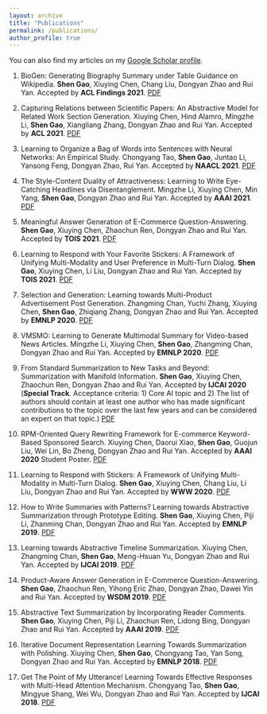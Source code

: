 ```yaml
---
layout: archive
title: "Publications"
permalink: /publications/
author_profile: true
---
```


You can also find my articles on my [Google Scholar profile](https://scholar.google.com/citations?user=Xb5yz-YAAAAJ&hl=zh-CN).

1. BioGen: Generating Biography Summary under Table Guidance on Wikipedia. **Shen Gao**, Xiuying Chen, Chang Liu, Dongyan Zhao and Rui Yan. Accepted by **ACL Findings 2021**. [PDF](/files/2021-aclfindings-table-summ.pdf)

1. Capturing Relations between Scientific Papers: An Abstractive Model for Related Work Section Generation. Xiuying Chen, Hind Alamro, Mingzhe Li, **Shen Gao**, Xiangliang Zhang, Dongyan Zhao and Rui Yan. Accepted by **ACL 2021**. [PDF](/files/2021-acl-survey-gen.pdf)

1. Learning to Organize a Bag of Words into Sentences with Neural Networks: An Empirical Study. Chongyang Tao, **Shen Gao**, Juntao Li, Yansong Feng, Dongyan Zhao, Rui Yan. Accepted by **NAACL 2021**. [PDF](/files/2021-naacl-set2seq.pdf)

1. The Style-Content Duality of Attractiveness: Learning to Write Eye-Catching Headlines via Disentanglement. Mingzhe Li, Xiuying Chen, Min Yang, **Shen Gao**, Dongyan Zhao and Rui Yan. Accepted by **AAAI 2021**. [PDF](/files/2021-aaai-style-summ.pdf)

1. Meaningful Answer Generation of E-Commerce Question-Answering. **Shen Gao**, Xiuying Chen, Zhaochun Ren, Dongyan Zhao and Rui Yan. Accepted by **TOIS 2021**. [PDF](/files/2021-tois-memqa.pdf)

1. Learning to Respond with Your Favorite Stickers: A Framework of Unifying Multi-Modality and User Preference in Multi-Turn Dialog. **Shen Gao**, Xiuying Chen, Li Liu, Dongyan Zhao and Rui Yan. Accepted by **TOIS 2021**. [PDF](/files/2021-tois-sticker.pdf)

1. Selection and Generation: Learning towards Multi-Product Advertisement Post Generation. Zhangming Chan, Yuchi Zhang, Xiuying Chen, **Shen Gao**, Zhiqiang Zhang, Dongyan Zhao and Rui Yan. Accepted by **EMNLP 2020**. [PDF](/files/2020-emnlp-adpost.pdf)

1. VMSMO: Learning to Generate Multimodal Summary for Video-based News Articles. Mingzhe Li, Xiuying Chen, **Shen Gao**, Zhangming Chan, Dongyan Zhao and Rui Yan. Accepted by **EMNLP 2020**. [PDF](/files/2020-emnlp-mmsumm.pdf)
    
1. From Standard Summarization to New Tasks and Beyond: Summarization with Manifold Information. **Shen Gao**, Xiuying Chen, Zhaochun Ren, Dongyan Zhao and Rui Yan. Accepted by **IJCAI 2020** (**Special Track**. Acceptance criteria: 1) Core AI topic and 2) The list of authors should contain at least one author who has made significant contributions to the topic over the last few years and can be considered an expert on that topic.) [PDF](/files/2020-ijcai-summ-survey.pdf)

1. RPM-Oriented Query Rewriting Framework for E-commerce Keyword-Based Sponsored Search. Xiuying Chen, Daorui Xiao, **Shen Gao**, Guojun Liu, Wei Lin, Bo Zheng, Dongyan Zhao and Rui Yan. Accepted by **AAAI 2020** Student Poster. [PDF](/files/2020-aaai-query-rewrite.pdf)
    
1. Learning to Respond with Stickers: A Framework of Unifying Multi-Modality in Multi-Turn Dialog. **Shen Gao**, Xiuying Chen, Chang Liu, Li Liu, Dongyan Zhao and Rui Yan. Accepted by **WWW 2020**. [PDF](/files/2020-www.sticker.pdf)
    
1. How to Write Summaries with Patterns? Learning towards Abstractive Summarization through Prototype Editing. **Shen Gao**, Xiuying Chen, Piji Li, Zhanming Chan, Dongyan Zhao and Rui Yan. Accepted by **EMNLP 2019**. [PDF](/files/2019-emnlp-proto.pdf)

1. Learning towards Abstractive Timeline Summarization. Xiuying Chen, Zhangming Chan, **Shen Gao**, Meng-Hsuan Yu, Dongyan Zhao and Rui Yan. Accepted by **IJCAI 2019**. [PDF](/files/2019-ijcai-timeline.pdf)
    
1. Product-Aware Answer Generation in E-Commerce Question-Answering. **Shen Gao**, Zhaochun Ren, Yihong Eric Zhao, Dongyan Zhao, Dawei Yin and Rui Yan. Accepted by **WSDM 2019**. [PDF](/files/2019-wsdm-ecom-qa.pdf)

1. Abstractive Text Summarization by Incorporating Reader Comments. **Shen Gao**, Xiuying Chen, Piji Li, Zhaochun Ren, Lidong Bing, Dongyan Zhao and Rui Yan. Accepted by **AAAI 2019**. [PDF](/files/2019-aaai-reader.pdf)

1. Iterative Document Representation Learning Towards Summarization with Polishing. Xiuying Chen, **Shen Gao**, Chongyang Tao, Yan Song, Dongyan Zhao and Rui Yan. Accepted by **EMNLP 2018**. [PDF](/files/2018-emnlp-polish.pdf) 

1. Get The Point of My Utterance! Learning Towards Effective Responses with Multi-Head Attention Mechanism. Chongyang Tao, **Shen Gao**, Mingyue Shang, Wei Wu, Dongyan Zhao and Rui Yan. Accepted by **IJCAI 2018**. [PDF](/files/2018-ijcai-multi-head.pdf)
